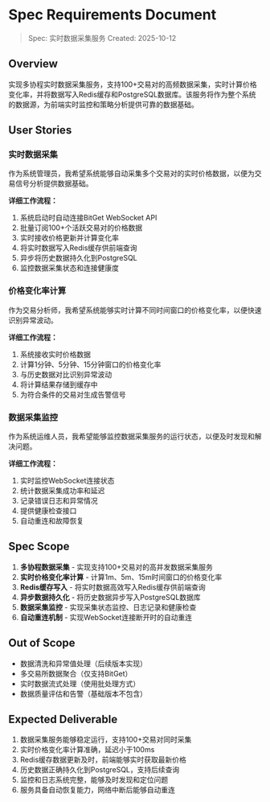 # Spec Requirements Document

> Spec: 实时数据采集服务
> Created: 2025-10-12

## Overview

实现多协程实时数据采集服务，支持100+交易对的高频数据采集，实时计算价格变化率，并将数据写入Redis缓存和PostgreSQL数据库。该服务将作为整个系统的数据源，为前端实时监控和策略分析提供可靠的数据基础。

## User Stories

### 实时数据采集

作为系统管理员，我希望系统能够自动采集多个交易对的实时价格数据，以便为交易信号分析提供数据基础。

**详细工作流程：**
1. 系统启动时自动连接BitGet WebSocket API
2. 批量订阅100+个活跃交易对的价格数据
3. 实时接收价格更新并计算变化率
4. 将实时数据写入Redis缓存供前端查询
5. 异步将历史数据持久化到PostgreSQL
6. 监控数据采集状态和连接健康度

### 价格变化率计算

作为交易分析师，我希望系统能够实时计算不同时间窗口的价格变化率，以便快速识别异常波动。

**详细工作流程：**
1. 系统接收实时价格数据
2. 计算1分钟、5分钟、15分钟窗口的价格变化率
3. 与历史数据对比识别异常波动
4. 将计算结果存储到缓存中
5. 为符合条件的交易对生成告警信号

### 数据采集监控

作为系统运维人员，我希望能够监控数据采集服务的运行状态，以便及时发现和解决问题。

**详细工作流程：**
1. 实时监控WebSocket连接状态
2. 统计数据采集成功率和延迟
3. 记录错误日志和异常情况
4. 提供健康检查接口
5. 自动重连和故障恢复

## Spec Scope

1. **多协程数据采集** - 实现支持100+交易对的高并发数据采集服务
2. **实时价格变化率计算** - 计算1m、5m、15m时间窗口的价格变化率
3. **Redis缓存写入** - 将实时数据高效写入Redis缓存供前端查询
4. **异步数据持久化** - 将历史数据异步写入PostgreSQL数据库
5. **数据采集监控** - 实现采集状态监控、日志记录和健康检查
6. **自动重连机制** - 实现WebSocket连接断开时的自动重连

## Out of Scope

- 数据清洗和异常值处理（后续版本实现）
- 多交易所数据聚合（仅支持BitGet）
- 实时数据流式处理（使用批处理方式）
- 数据质量评估和告警（基础版本不包含）

## Expected Deliverable

1. 数据采集服务能够稳定运行，支持100+交易对同时采集
2. 实时价格变化率计算准确，延迟小于100ms
3. Redis缓存数据更新及时，前端能够实时获取最新价格
4. 历史数据正确持久化到PostgreSQL，支持后续查询
5. 监控和日志系统完整，能够及时发现和定位问题
6. 服务具备自动恢复能力，网络中断后能够自动重连
